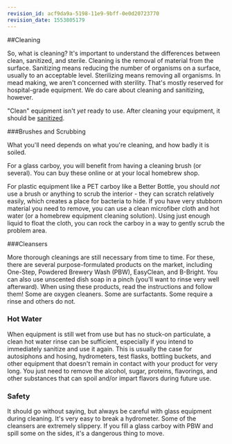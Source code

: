 ```yaml
---
revision_id: acf9da9a-5198-11e9-9bff-0e0d20723770
revision_date: 1553805179
---
```


##Cleaning

So, what is cleaning? It's important to understand the differences between clean, sanitized, and sterile. Cleaning is the removal of material from the surface. Sanitizing means reducing the number of organisms on a surface, usually to an acceptable level. Sterilizing means removing all organisms. In mead making, we aren't concerned with sterility. That's mostly reserved for hospital-grade equipment. We do care about cleaning and sanitizing, however.

"Clean" equipment isn't *yet* ready to use. After cleaning your equipment, it should be [sanitized](/process/sanitation).

###Brushes and Scrubbing

What you'll need depends on what you're cleaning, and how badly it is soiled. 

For a glass carboy, you will benefit from having a cleaning brush (or several). You can buy these online or at your local homebrew shop. 

For plastic equipment like a PET carboy like a Better Bottle, you should *not* use a brush or anything to scrub the interior - they can scratch relatively easily, which creates a place for bacteria to hide. If you have very stubborn material you need to remove, you can use a clean microfiber cloth and hot water (or a homebrew equipment cleaning solution). Using just enough liquid to float the cloth, you can rock the carboy in a way to gently scrub the problem area.

###Cleansers

More thorough cleanings are still necessary from time to time. For these, there are several purpose-formulated products on the market, including One-Step, Powdered Brewery Wash (PBW), EasyClean, and B-Bright. You can also use unscented dish soap in a pinch (you'll want to rinse very well afterward). When using these products, read the instructions and follow them! Some are oxygen cleaners. Some are surfactants. Some require a rinse and others do not.

### Hot Water

When equipment is still wet from use but has no stuck-on particulate, a clean hot water rinse can be sufficient, especially if you intend to immediately sanitize and use it again. This is usually the case for autosiphons and hosing, hydrometers, test flasks, bottling buckets, and other equipment that doesn't remain in contact with your product for very long. You just need to remove the alcohol, sugar, proteins, flavorings, and other substances that can spoil and/or impart flavors during future use.

### Safety

It should go without saying, but always be careful with glass equipment during cleaning. It's very easy to break a hydrometer. Some of the cleansers are extremely slippery. If you fill a glass carboy with PBW and spill some on the sides, it's a dangerous thing to move.